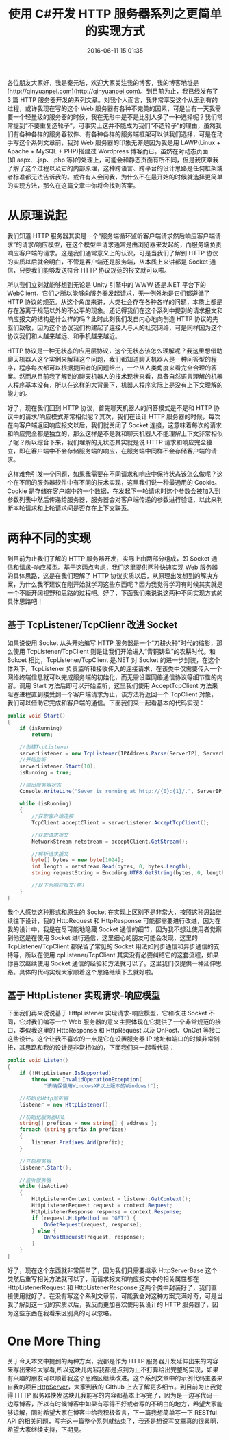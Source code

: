 ﻿---
abbrlink: 3603924376
categories:
- 编程语言
date: 2016-06-11 15:01:35
description: 秦元培在博客中分享了关于HTTP服务器开发的系列文章，强调了从头开始构建Web服务器的乐趣和重要性，提到了HTTP协议的基本原理和无状态特性，以及如何利用TcpListener/TcpClient和HttpListener实现HTTP服务器的两种不同方法。他指出了在设计HTTP服务器时需要考虑保持状态的问题，并介绍了Cookie的应用。最后表示这些内容只是开发HTTP服务器的延伸，鼓励读者进一步探索。
slug: 3603924376
tags:
- HTTP
- 服务器
- C#
title: 使用 C#开发 HTTP 服务器系列之更简单的实现方式
---

各位朋友大家好，我是秦元培，欢迎大家关注我的博客，我的博客地址是[http://qinyuanpei.com](http://qinyuanpei.com)。到目前为止，我已经发布了 3 篇 HTTP 服务器开发的系列文章。对我个人而言，我非常享受这个从无到有的过程，或许我现在写的这个 Web 服务器有各种不完美的因素，可是当有一天我需要一个轻量级的服务器的时候，我在无形中是不是比别人多了一种选择呢？我们常常提到“不要重复造轮子”，可事实上这并不能成为我们“不造轮子”的理由，虽然我们有各种各样的服务器软件、有各种各样的服务端框架可以供我们选择，可是在动手写这个系列文章前，我对 Web 服务器的印象无非是因为我是用 LAWP(Linux + Apache + MySQL + PHP)搭建过 Wordpress 博客而已。虽然在对动态页面(如.aspx、.jsp、.php 等)的处理上，可能会和静态页面有所不同，但是我庆幸我了解了这个过程以及它的内部原理，这种跨语言、跨平台的设计思路是任何框架或者标准都无法告诉我的。或许有人会问我，为什么不在最开始的时候就选择更简单的实现方法，那么在这篇文章中你将会找到答案。

<!--more-->
# 从原理说起
我们知道 HTTP 服务器其实是一个“服务端循环监听客户端请求然后响应客户端请求”的请求/响应模型，在这个模型中请求通常是由浏览器来发起的，而服务端负责响应客户端的请求。这是我们通常意义上的认识，可是当我们了解到 HTTP 协议的实质以后就会明白，不管是客户端还是服务端，从本质上来讲都是 Socket 通信，只要我们能够发送符合 HTTP 协议规范的报文就可以啦。

所以我们立刻就能够想到无论是 Unity 引擎中的 WWW 还是.NET 平台下的 WebClient，它们之所以能够向服务器发起请求，无一例外地是它们都遵循了 HTTP 协议的规范。从这个角度来讲，人类社会存在各种各样的问题，本质上都是存在游离于规范以外的不公平的现象。还记得我们在这个系列中提到的请求报文和响应报文的结构是什么样的吗？此时此刻我们发自内心地向创造 HTTP 协议的先驱们致敬，因为这个协议我们构建起了连接人与人的社交网络，可是同样因为这个协议我们和人越来越远、和手机越来越近。


HTTP 协议是一种无状态的应用层协议，这个无状态该怎么理解呢？我这里想借助聊天机器人这个实例来解释这个问题，我们都知道聊天机器人是一种问答型的程序，程序每次都可以根据提问者的问题给出，一个从人类角度来看完全合理的答案。然而从目前我了解到的聊天机器人的技术现状来看，具备自然语言理解的机器人程序基本没有，所以在这样的大背景下，机器人程序实际上是没有上下文理解的能力的。

好了，现在我们回到 HTTP 协议，首先聊天机器人的问答模式是不是和 HTTP 协议中的请求/响应模式非常相似呢？其次，我们在设计 HTTP 服务器的时候，每次在向客户端返回响应报文以后，我们就关闭了 Socket 连接，这意味着每次的请求和响应完全都是独立的，那么这样是不是就和聊天机器人不能理解上下文非常相似了呢？所以综合下来，我们理解的无状态其实就是说 HTTP 请求和响应完全独立，即在客户端中不会存储服务端的响应，在服务端中同样不会存储客户端的请求。

这样难免引发一个问题，如果我需要在不同请求和响应中保持状态该怎么做呢？这个在不同的服务器软件中有不同的技术实现，这里我们说一种最通用的 Cookie。Cookie 是存储在客户端中的一个数据，在发起下一轮请求时这个参数会被加入到参数列表中然后传递给服务器，服务器会对客户端传递的参数进行验证，以此来判断本轮请求和上轮请求间是否存在上下文联系。

# 两种不同的实现
到目前为止我们了解的 HTTP 服务器开发，实际上由两部分组成，即 Socket 通信和请求-响应模型。基于这两点考虑，我们这里提供两种快速实现 Web 服务器的具体思路，这是在我们理解了 HTTP 协议实质以后，从原理出发想到的解决方案，为什么我不建议在刚开始就学习这些东西呢？因为我觉得学习有时候其实就是一个不断开阔视野和思路的过程吧。好了，下面我们来说说这两种不同实现方式的具体思路吧！

## 基于 TcpListener/TcpClienr 改进 Socket

如果说使用 Socket 从头开始编写 HTTP 服务器是一个“刀耕火种”时代的缩影，那么使用 TcpListener/TcpClient 则是让我们开始进入“青铜铸犁”的农耕时代。和 Sokcet 相比，TcpListener/TcpClient 是.NET 对 Socket 的进一步封装，在这个体系下，TcpListener 负责监听和接收传入的连接请求，在该类中仅需要传入一个网络终端信息就可以完成服务端的初始化，而无需设置网络通信协议等细节性的内容。调用 Start 方法后即可以开始监听，这里我们使用 AcceptTcpClient 方法来阻塞进程直到接受到一个客户端请求为止，该方法将返回一个 TcpClient 对象，我们可以借助它完成和客户端的通信。下面我们来一起看基本的代码实现：
```csharp
public void Start()
{
    if (isRunning)
        return;

    //创建TcpListener
    serverListener = new TcpListener(IPAddress.Parse(ServerIP), ServerPort);
    //开始监听
    serverListener.Start(10);
    isRunning = true;

    //输出服务器状态
    Console.WriteLine("Sever is running at http://{0}:{1}/.", ServerIP, ServerPort);

    while (isRunning)
    {
        //获取客户端连接
        TcpClient acceptClient = serverListener.AcceptTcpClient();

        //获取请求报文
        NetworkStream netstream = acceptClient.GetStream();

        //解析请求报文
        byte[] bytes = new byte[1024];
        int length = netstream.Read(bytes, 0, bytes.Length);
        string requestString = Encoding.UTF8.GetString(bytes, 0, length);

        //以下为响应报文(略)
    }
}
```
我个人感觉这种形式和原生的 Socket 在实现上区别不是非常大，按照这种思路继续往下设计，我的 HttpRequest 和 HttpResponse 可能都需要进行改进，因为在我的设计中，我是在尽可能地隐藏 Socket 通信的细节，因为我不想让使用者觉察到他这是在使用 Socket 进行通信，这里细心的朋友可能会发现，这里的 TcpListener/TcpClient 都保留了常见的 Socket 用法如同步通信和异步通信的支持等，所以在使用 cpListener/TcpClient 其实没有必要纠结它的这套流程，如果你喜欢继续使用 Socket 通信的经验和方法就可以了。这里我们仅提供一种延伸思路。具体的代码实现大家顺着这个思路继续下去就好啦。

## 基于 HttpListener 实现请求-响应模型

下面我们再来说说基于 HttpListener 实现请求-响应模型，它和改进 Socket 不同，它对我们编写一个 Web 服务器的意义主要体现在它提供了一个非常规范的接口，类似我这里的 HttpResponse 和 HttpRequest 以及 OnPost、OnGet 等接口这些设计。这个让我不喜欢的一点是它在设置服务器 IP 地址和端口的时候非常别扭，其思路和我的设计是非常相似的，下面我们来一起看代码：

```csharp
public void Listen()
{
    if (!HttpListener.IsSupported)
        throw new InvalidOperationException(
            "请确保使用WindowsXP以上版本的Windows!");

    //初始化Http监听器
    listener = new HttpListener();

    //初始化服务器URL
    string[] prefixes = new string[] { address };
    foreach (string prefix in prefixes)
    {
        listener.Prefixes.Add(prefix);
    }

    //开启服务器
    listener.Start();

    //监听服务器
    while (isActive)
    {
        HttpListenerContext context = listener.GetContext();
        HttpListenerRequest request = context.Request;
        HttpListenerResponse response = context.Response;
        if (request.HttpMethod == "GET") {
            OnGetRequest(request, response);
        } else {
            OnPostRequest(request, response);
        }
    }
}
```
好了，现在这个东西就非常简单了，因为我们只需要继承 HttpServerBase 这个类然后重写相关方法就可以了，而请求报文和响应报文中的相关属性都在 HttpListenerRequest 和 HttpListenerResponse 这两个类中封装好了，我们直接使用就好了。在没有写这个系列文章前，可能我会对这种方案充满好奇，可是当我了解到这一切的实质以后，我反而更加喜欢使用我设计的 HTTP 服务器了，因为这些东西在我看来区别真的可以忽略。

# One More Thing
关于今天本文中提到的两种方案，我都是作为 HTTP 服务器开发延伸出来的内容来写出来给大家看,所以这块儿内容我都是点到为止不打算给出完整的实现，如果有兴趣的朋友可以顺着我这个思路区继续改进。这个系列文章中的示例代码主要来自我的项目[HttpServer](https://github.com/qinyuanpei/HttpServer)，大家到我的 GIthub 上去了解更多细节。到目前为止我觉得 HTTP 服务器快发这块儿我能写的内容都基本上写完了，因为是一边写代码一边写博客，所以有时候博客中如果有写得不好或者写的不明白的地方，希望大家能够谅解，同时希望大家在博客中给我积极留言，下一篇我想简单写一下 RESTful API 的相关问题，写完这一篇整个系列就结束了，我还是想说写文章真的很累啊，希望大家继续支持，下期见。